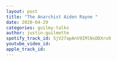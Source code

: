 ```yaml
---
layout: post
title: "The Anarchist Aiden Rayne "
date: 2020-04-29
categories: guilmy-talks
author: justin-guilmette
spotify_track_id: 5jV27apAnV9IMlNsDDXru9
youtube_video_id: 
apple_track_id: 
---
```

